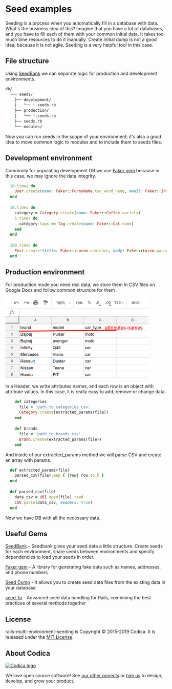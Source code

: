 # Seed examples

Seeding is a process when you automatically fill in a database with data.
What's the business idea of this? Imagine that you have a lot of databases, and you have to fill each of them with your common initial data.
It takes too much time resources to do it manually. Create Initial dump is not a good idea, because it is not agile.
Seeding is a very helpful tool in this case.

## File structure

Using [SeedBank](https://github.com/james2m/seedbank) we can separate logic for production and development environments.

```bash
db/
  └── seeds/
    ├── development/
    |   └── *.seeds.rb
    ├── production/
    |   └── *.seeds.rb
    ├── seeds.rb
    └── modules/
```

Now you can run seeds in the scope of your environment; it's also a good idea to move common logic to modules and to include them to seeds files.

## Development environment

Commonly for populating development DB we use [Faker gem](https://github.com/stympy/faker) because
in this case, we may ignore the data integrity.

```ruby
  10.times do
    User.create(name: Faker::FunnyName.two_word_name, email: Faker::Internet.email, password: 'password')
  end

  10.times do
    category = Category.create(name: Faker::Coffee.variety)
    5.times do
      category.tags << Tag.create(name: Faker::Cat.name)
    end
  end

  100.times do
    Post.create!(title: Faker::Lorem.sentence, body: Faker::Lorem.paragraph)
  end
```

## Production environment

For production mode you need real data, we store them in CSV files on Google Docs and follow common structure for them

![CSV file example](images/csv_image.png)

In a Header, we write attributes names, and each row is an object with attribute values. In this case, it is really easy to add, remove or change data.

```ruby
    def categories
      file = 'path_to_categories_csv'
      Category.create(extracted_params(file))
    end

    def brands
      file = 'path_to_brands_csv'
      Brand.create(extracted_params(file))
    end
```

And inside of our extracted_params method we will parse CSV and create an array with params.

```ruby
  def extracted_params(file)
    parsed_csv(file).map { |row| row.to_h }
  end

  def parsed_csv(file)
    data_csv = URI.open(file).read
    CSV.parse(data_csv, headers: true)
  end
```

Now we have DB with all the necessary data.

## Useful Gems

[SeedBank](https://github.com/james2m/seedbank) - Seedbank gives your seed data a little structure. Create seeds for each environment, share seeds between environments and specify dependencies to load your seeds in order.

[Faker gem](https://github.com/stympy/faker) - A library for generating fake data such as names, addresses, and phone numbers

[Seed Dump](https://github.com/rroblak/seed_dump) - It allows you to create seed data files from the existing data in your database

[seed-fu](https://github.com/mbleigh/seed-fu) - Advanced seed data handling for Rails, combining the best practices of several methods together

## License

rails-multi-environment-seeding is Copyright © 2015-2019 Codica. It is released under the [MIT License](https://opensource.org/licenses/MIT).

## About Codica

[![Codica logo](https://www.codica.com/assets/images/logo/logo.svg)](https://www.codica.com)

We love open source software! See [our other projects](https://github.com/codica2) or [hire us](https://www.codica.com/) to design, develop, and grow your product.
